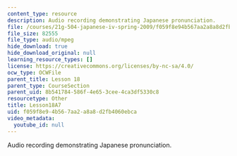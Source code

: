 ```yaml
---
content_type: resource
description: Audio recording demonstrating Japanese pronunciation.
file: /courses/21g-504-japanese-iv-spring-2009/f059f8e94b567aa2a8a8d2fb4060ebca_Lesson18A7.mp3
file_size: 82555
file_type: audio/mpeg
hide_download: true
hide_download_original: null
learning_resource_types: []
license: https://creativecommons.org/licenses/by-nc-sa/4.0/
ocw_type: OCWFile
parent_title: Lesson 18
parent_type: CourseSection
parent_uid: 8b541784-586f-4e65-3cee-4ca3df5330c8
resourcetype: Other
title: Lesson18A7
uid: f059f8e9-4b56-7aa2-a8a8-d2fb4060ebca
video_metadata:
  youtube_id: null
---
```

Audio recording demonstrating Japanese pronunciation.